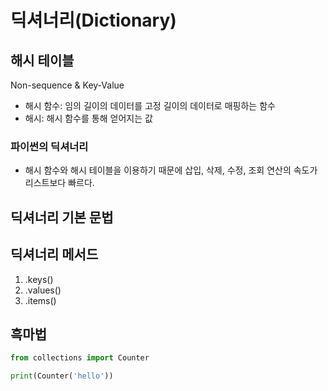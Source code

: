 # 딕셔너리(Dictionary)

## 해시 테이블
Non-sequence & Key-Value
- 해시 함수: 임의 길이의 데이터를 고정 길이의 데이터로 매핑하는 함수
- 해시: 해시 함수를 통해 얻어지는 값

### 파이썬의 딕셔너리
- 해시 함수와 해시 테이블을 이용하기 때문에 삽입, 삭제, 수정, 조회 연산의 속도가 리스트보다 빠르다.

## 딕셔너리 기본 문법

## 딕셔너리 메서드
1. .keys()
2. .values()
3. .items()


## 흑마법
```python
from collections import Counter

print(Counter('hello'))

```